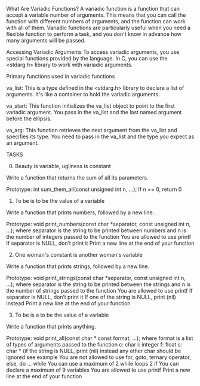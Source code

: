 What Are Variadic Functions?
A variadic function is a function that can accept a variable number of arguments. This means that you can call the function with different numbers of arguments, and the function can work with all of them. Variadic functions are particularly useful when you need a flexible function to perform a task, and you don't know in advance how many arguments will be passed.

Accessing Variadic Arguments
To access variadic arguments, you use special functions provided by the language. In C, you can use the <stdarg.h> library to work with variadic arguments.

Primary functions used in variadic functions

va_list: This is a type defined in the <stdarg.h> library to declare a list of arguments. It's like a container to hold the variadic arguments.

va_start: This function initializes the va_list object to point to the first variadic argument. You pass in the va_list and the last named argument before the ellipsis.

va_arg: This function retrieves the next argument from the va_list and specifies its type. You need to pass in the va_list and the type you expect as an argument.

TASKS

0. Beauty is variable, ugliness is constant

Write a function that returns the sum of all its parameters.

Prototype: int sum_them_all(const unsigned int n, ...);
If n == 0, return 0

1. To be is to be the value of a variable

Write a function that prints numbers, followed by a new line.

Prototype: void print_numbers(const char *separator, const unsigned int n, ...);
where separator is the string to be printed between numbers
and n is the number of integers passed to the function
You are allowed to use printf
If separator is NULL, don’t print it
Print a new line at the end of your function

2. One woman's constant is another woman's variable

Write a function that prints strings, followed by a new line.

Prototype: void print_strings(const char *separator, const unsigned int n, ...);
where separator is the string to be printed between the strings
and n is the number of strings passed to the function
You are allowed to use printf
If separator is NULL, don’t print it
If one of the string is NULL, print (nil) instead
Print a new line at the end of your function

3. To be is a to be the value of a variable

Write a function that prints anything.

Prototype: void print_all(const char * const format, ...);
where format is a list of types of arguments passed to the function
c: char
i: integer
f: float
s: char * (if the string is NULL, print (nil) instead
any other char should be ignored
see example
You are not allowed to use for, goto, ternary operator, else, do ... while
You can use a maximum of
2 while loops
2 if
You can declare a maximum of 9 variables
You are allowed to use printf
Print a new line at the end of your function